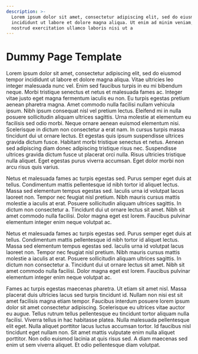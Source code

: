 ```yaml
---
description: >-
  Lorem ipsum dolor sit amet, consectetur adipiscing elit, sed do eiusmod tempor
  incididunt ut labore et dolore magna aliqua. Ut enim ad minim veniam, quis
  nostrud exercitation ullamco laboris nisi ut a
---
```


# Dummy Page Template

Lorem ipsum dolor sit amet, consectetur adipiscing elit, sed do eiusmod tempor incididunt ut labore et dolore magna aliqua. Vitae ultricies leo integer malesuada nunc vel. Enim sed faucibus turpis in eu mi bibendum neque. Morbi tristique senectus et netus et malesuada fames ac. Integer vitae justo eget magna fermentum iaculis eu non. Eu turpis egestas pretium aenean pharetra magna. Amet commodo nulla facilisi nullam vehicula ipsum. Nibh ipsum consequat nisl vel pretium lectus. Eleifend mi in nulla posuere sollicitudin aliquam ultrices sagittis. Urna molestie at elementum eu facilisis sed odio morbi. Neque ornare aenean euismod elementum nisi. Scelerisque in dictum non consectetur a erat nam. In cursus turpis massa tincidunt dui ut ornare lectus. Et egestas quis ipsum suspendisse ultrices gravida dictum fusce. Habitant morbi tristique senectus et netus. Aenean sed adipiscing diam donec adipiscing tristique risus nec. Suspendisse ultrices gravida dictum fusce ut placerat orci nulla. Risus ultricies tristique nulla aliquet. Eget egestas purus viverra accumsan. Eget dolor morbi non arcu risus quis varius.

Netus et malesuada fames ac turpis egestas sed. Purus semper eget duis at tellus. Condimentum mattis pellentesque id nibh tortor id aliquet lectus. Massa sed elementum tempus egestas sed. Iaculis urna id volutpat lacus laoreet non. Tempor nec feugiat nisl pretium. Nibh mauris cursus mattis molestie a iaculis at erat. Posuere sollicitudin aliquam ultrices sagittis. In dictum non consectetur a. Tincidunt dui ut ornare lectus sit amet. Nibh sit amet commodo nulla facilisi. Dolor magna eget est lorem. Faucibus pulvinar elementum integer enim neque volutpat ac.

Netus et malesuada fames ac turpis egestas sed. Purus semper eget duis at tellus. Condimentum mattis pellentesque id nibh tortor id aliquet lectus. Massa sed elementum tempus egestas sed. Iaculis urna id volutpat lacus laoreet non. Tempor nec feugiat nisl pretium. Nibh mauris cursus mattis molestie a iaculis at erat. Posuere sollicitudin aliquam ultrices sagittis. In dictum non consectetur a. Tincidunt dui ut ornare lectus sit amet. Nibh sit amet commodo nulla facilisi. Dolor magna eget est lorem. Faucibus pulvinar elementum integer enim neque volutpat ac.

Fames ac turpis egestas maecenas pharetra. Ut etiam sit amet nisl. Massa placerat duis ultricies lacus sed turpis tincidunt id. Nullam non nisi est sit amet facilisis magna etiam tempor. Faucibus interdum posuere lorem ipsum dolor sit amet consectetur adipiscing. Scelerisque eu ultrices vitae auctor eu augue. Tellus rutrum tellus pellentesque eu tincidunt tortor aliquam nulla facilisi. Viverra tellus in hac habitasse platea. Nulla malesuada pellentesque elit eget. Nulla aliquet porttitor lacus luctus accumsan tortor. Id faucibus nisl tincidunt eget nullam non. Sit amet mattis vulputate enim nulla aliquet porttitor. Non odio euismod lacinia at quis risus sed. A diam maecenas sed enim ut sem viverra aliquet. Et odio pellentesque diam volutpat.
